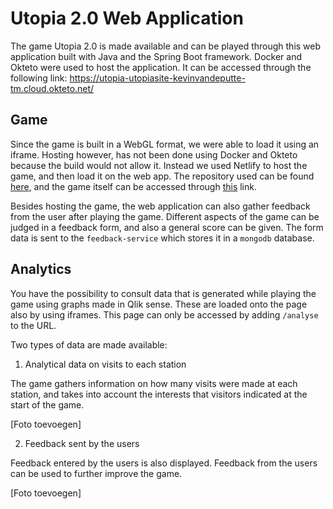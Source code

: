 # Utopia 2.0 Web Application
The game Utopia 2.0 is made available and can be played through this web application built with Java and the Spring Boot framework. Docker and Okteto were used to host the application. 
It can be accessed through the following link: https://utopia-utopiasite-kevinvandeputte-tm.cloud.okteto.net/

## Game
Since the game is built in a WebGL format, we were able to load it using an iframe. Hosting however, has not been done using Docker and Okteto because the build would not
allow it. Instead we used Netlify to host the game, and then load it on the web app. The repository used can be found [here](https://github.com/ValerieBecquart/unitybuild), and 
the game itself can be accessed through [this](https://cozy-baklava-a40b81.netlify.app/) link.

Besides hosting the game, the web application can also gather feedback from the user after playing the game. Different aspects of the game can be judged in a 
feedback form, and also a general score can be given. The form data is sent to the `feedback-service` which stores it in a `mongodb` database.

## Analytics
You have the possibility to consult data that is generated while playing the game using graphs made in Qlik sense. These are loaded onto the page also by using iframes. 
This page can only be accessed by adding `/analyse` to the URL.

Two types of data are made available: 

1. Analytical data on visits to each station

The game gathers information on how many visits were made at each station, and takes into account the interests that visitors indicated at the start of the game. 

[Foto toevoegen]

2. Feedback sent by the users

Feedback entered by the users is also displayed. Feedback from the users can be used to further improve the game.

[Foto toevoegen]
